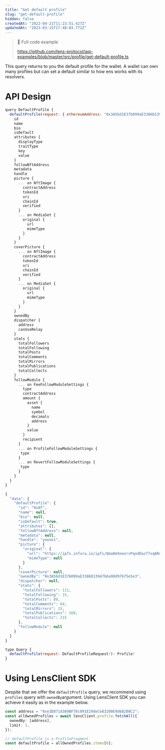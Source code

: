 ```yaml
---
title: "Get default profile"
slug: "get-default-profile"
hidden: false
createdAt: "2022-04-21T11:23:51.427Z"
updatedAt: "2023-03-15T17:48:03.772Z"
---
```


> 📘 Full code example
>
> <https://github.com/lens-protocol/api-examples/blob/master/src/profile/get-default-profile.ts>

This query returns to you the default profile for the wallet. A wallet can own many profiles but can set a default similar to how ens works with its resolvers.

# API Design

```javascript Example operation
query DefaultProfile {
  defaultProfile(request: { ethereumAddress: "0x3A5bd1E37b099aE3386D13947b6a90d97675e5e3"}) {
    id
    name
    bio
    isDefault
    attributes {
      displayType
      traitType
      key
      value
    }
    followNftAddress
    metadata
    handle
    picture {
      ... on NftImage {
        contractAddress
        tokenId
        uri
        chainId
        verified
      }
      ... on MediaSet {
        original {
          url
          mimeType
        }
      }
    }
    coverPicture {
      ... on NftImage {
        contractAddress
        tokenId
        uri
        chainId
        verified
      }
      ... on MediaSet {
        original {
          url
          mimeType
        }
      }
    }
    ownedBy
    dispatcher {
      address
      canUseRelay
    }
    stats {
      totalFollowers
      totalFollowing
      totalPosts
      totalComments
      totalMirrors
      totalPublications
      totalCollects
    }
    followModule {
      ... on FeeFollowModuleSettings {
        type
        contractAddress
        amount {
          asset {
            name
            symbol
            decimals
            address
          }
          value
        }
        recipient
      }
      ... on ProfileFollowModuleSettings {
       type
      }
      ... on RevertFollowModuleSettings {
       type
      }
    }
  }
}
```

```javascript Example response
{
  "data": {
    "defaultProfile": {
      "id": "0x0f",
      "name": null,
      "bio": null,
      "isDefault": true,
      "attributes": [],
      "followNftAddress": null,
      "metadata": null,
      "handle": "yoooo1",
      "picture": {
        "original": {
          "url": "https://ipfs.infura.io/ipfs/Qma8mXoeorvPqodDazf7xqARoFD394s1njkze7q1X4CK8U",
          "mimeType": null
        }
      },
      "coverPicture": null,
      "ownedBy": "0x3A5bd1E37b099aE3386D13947b6a90d97675e5e3",
      "dispatcher": null,
      "stats": {
        "totalFollowers": 111,
        "totalFollowing": 15,
        "totalPosts": 89,
        "totalComments": 64,
        "totalMirrors": 15,
        "totalPublications": 168,
        "totalCollects": 215
      },
      "followModule": null
    }
  }
}
```

```javascript Query interface
type Query {
  defaultProfile(request: DefaultProfileRequest!): Profile!
}
```

#

# Using LensClient SDK

Despite that we offer the `defaultProfile` query, we recommend using `profiles` query with `ownedBy`argument. Using LensClient SDK you can achieve it easily as in the example below.

```typescript
const address = "0xe3D871d389BF78c091E29deCe83200E9d6B2B0C2";
const allOwnedProfiles = await lensClient.profile.fetchAll({
  ownedBy: [address],
  limit: 1,
});

// defaultProfile is a ProfileFragment
const defaultProfile = allOwnedProfiles.items[0];
```
